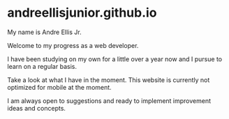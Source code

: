 # andreellisjunior.github.io
My name is Andre Ellis Jr.

Welcome to my progress as a web developer.

I have been studying on my own for a little over a year now and I pursue to learn on a regular basis.

Take a look at what I have in the moment. This website is currently not optimized for mobile at the moment.

I am always open to suggestions and ready to implement improvement ideas and concepts.

